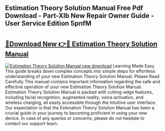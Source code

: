 ## Estimation Theory Solution Manual Free Pdf Download - Part-XIb New Repair Owner Guide - User Service Edition 5pnfM

# <h2><a href="http://bc68696.oget.top/?id=Estimation+Theory+Solution+Manual">🔗Download New 👉🔴 Estimation Theory Solution Manual</a></h2>

[![Estimation Theory Solution Manual new download](https://i.imgur.com/5g1atiW.png)](http://bc68696.oget.top/?id=Estimation+Theory+Solution+Manual)
Learning Made Easy This guide breaks down complex concepts into simple steps for effortless understanding of your new Estimation Theory Solution Manual. Please Read Carefully This manual contains important information regarding the safe and effective operation of your new Estimation Theory Solution Manual. Estimation Theory Solution Manual is packed with cutting-edge features, including facial recognition, augmented reality, voice activation, and wireless charging, all easily accessible through the intuitive user interface. Our expectation is that the Estimation Theory Solution Manual has been a crucial guide in your journey to becoming proficient in using your new device. In case of any queries or concerns, please do not hesitate to contact our support team.
